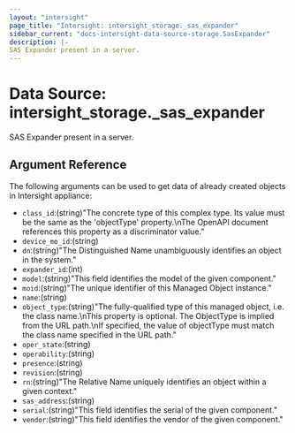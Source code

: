 ```yaml
---
layout: "intersight"
page_title: "Intersight: intersight_storage._sas_expander"
sidebar_current: "docs-intersight-data-source-storage.SasExpander"
description: |-
SAS Expander present in a server.
---
```


# Data Source: intersight_storage._sas_expander
SAS Expander present in a server.
## Argument Reference
The following arguments can be used to get data of already created objects in Intersight appliance:
* `class_id`:(string)"The concrete type of this complex type. Its value must be the same as the 'objectType' property.\nThe OpenAPI document references this property as a discriminator value."
* `device_mo_id`:(string)
* `dn`:(string)"The Distinguished Name unambiguously identifies an object in the system."
* `expander_id`:(int)
* `model`:(string)"This field identifies the model of the given component."
* `moid`:(string)"The unique identifier of this Managed Object instance."
* `name`:(string)
* `object_type`:(string)"The fully-qualified type of this managed object, i.e. the class name.\nThis property is optional. The ObjectType is implied from the URL path.\nIf specified, the value of objectType must match the class name specified in the URL path."
* `oper_state`:(string)
* `operability`:(string)
* `presence`:(string)
* `revision`:(string)
* `rn`:(string)"The Relative Name uniquely identifies an object within a given context."
* `sas_address`:(string)
* `serial`:(string)"This field identifies the serial of the given component."
* `vendor`:(string)"This field identifies the vendor of the given component."
